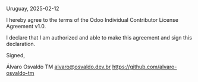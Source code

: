 Uruguay, 2025-02-12

I hereby agree to the terms of the Odoo Individual Contributor License
Agreement v1.0.

I declare that I am authorized and able to make this agreement and sign this
declaration.

Signed,

Álvaro Osvaldo TM alvaro@osvaldo.dev.br https://github.com/alvaro-osvaldo-tm
